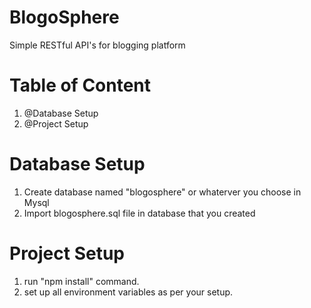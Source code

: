 # BlogoSphere
Simple RESTful API's for blogging platform

# Table of Content
  1. @Database Setup
  2. @Project Setup
# Database Setup
1. Create database named "blogosphere" or whaterver you choose in Mysql
2. Import blogosphere.sql file in database that you created

# Project Setup
  1. run "npm install" command.
  2. set up all environment variables as per your setup.
  
  

